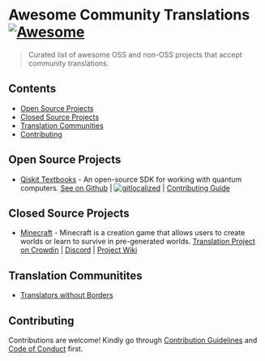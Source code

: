 # Awesome Community Translations [![Awesome](https://awesome.re/badge-flat.svg)](https://awesome.re)

> Curated list of awesome OSS and non-OSS projects that accept community translations.

## Contents

- [Open Source Projects](#open-source-projects)
- [Closed Source Projects](#closed-source-projects)
- [Translation Communities](#translation-communities)
- [Contributing](#contributing)

## Open Source Projects
- [Qiskit Textbooks](https://qiskit.org/learn) - An open-source SDK for working with quantum computers. [See on Github](https://github.com/Qiskit/platypus) | [![gitlocalized ](https://gitlocalize.com/repo/7494/whole_project/badge.svg)](https://gitlocalize.com/repo/7494) | [Contributing Guide](https://github.com/Qiskit/platypus/blob/main/TRANSLATING.md)

## Closed Source Projects
- [Minecraft](https://www.minecraft.net) - Minecraft is a creation game that allows users to create worlds or learn to survive in pre-generated worlds. [Translation Project on Crowdin](https://crowdin.com/project/minecraft) | [Discord](https://discord.com/invite/wpD5sPD) | [Project Wiki](https://minecraft.fandom.com/wiki/Crowdin
  )

## Translation Communitites

- [Translators without Borders](https://translatorswithoutborders.org)


## Contributing

Contributions are welcome! Kindly go through [Contribution Guidelines](CONTRIBUTING.md) and [Code of Conduct](CODE-OF-CONDUCT.md) first.
